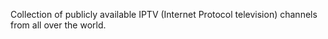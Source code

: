 Collection of publicly available IPTV (Internet Protocol television) channels from all over the world.

